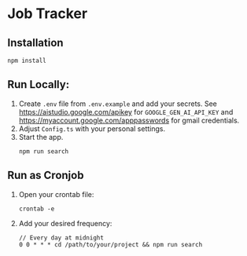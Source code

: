 # Job Tracker

## Installation

```
npm install
```

## Run Locally:

1. Create `.env` file from `.env.example` and add your secrets. See https://aistudio.google.com/apikey for `GOOGLE_GEN_AI_API_KEY` and https://myaccount.google.com/apppasswords for gmail credentials.
2. Adjust `Config.ts` with your personal settings.
3. Start the app.
    ```
    npm run search
    ```

## Run as Cronjob

1. Open your crontab file:
    ```
    crontab -e
    ```
2. Add your desired frequency:
    ```
    // Every day at midnight
    0 0 * * * cd /path/to/your/project && npm run search
    ```